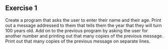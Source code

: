 ## Exercise 1
Create a program that asks the user to enter their name and their age.
Print out a message addressed to them that tells them the year that they will turn 100 years old.
Add on to the previous program by asking the user for another number and printing out that many copies of the previous message.
Print out that many copies of the previous message on separate lines.
